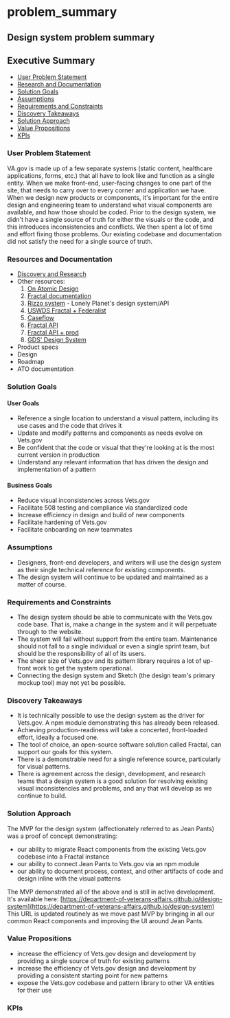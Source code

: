 # problem\_summary

## Design system problem summary

## Executive Summary

* [User Problem Statement](problem_summary.md#user-problem-statement)
* [Research and Documentation](problem_summary.md#research-and-documentation)
* [Solution Goals](problem_summary.md#solution-goals)
* [Assumptions](problem_summary.md#assumptions)
* [Requirements and Constraints](problem_summary.md#requirements-and-constraints)
* [Discovery Takeaways](problem_summary.md#discovery-takeaways)
* [Solution Approach](problem_summary.md#solution-approach)
* [Value Propositions](problem_summary.md#value-propositions)
* [KPIs](problem_summary.md#kpis)

### User Problem Statement

VA.gov is made up of a few separate systems \(static content, healthcare applications, forms, etc.\) that all have to look like and function as a single entity. When we make front-end, user-facing changes to one part of the site, that needs to carry over to every corner and application we have. When we design new products or components, it's important for the entire design and engineering team to understand what visual components are available, and how those should be coded. Prior to the design system, we didn't have a single source of truth for either the visuals or the code, and this introduces inconsistencies and conflicts. We then spent a lot of time and effort fixing those problems. Our existing codebase and documentation did not satisfy the need for a single source of truth.

### Resources and Documentation

* [Discovery and Research](research.md)
* Other resources: 
  1. [On Atomic Design](http://bradfrost.com/blog/post/atomic-web-design/)
  2. [Fractal documentation](http://fractal.build/guide)
  3. [Rizzo system](http://ianfeather.co.uk/a-maintainable-style-guide/) - Lonely Planet's design system/API
  4. [USWDS Fractal + Federalist](https://standards.usa.gov/whats-new/updates/2017/04/26/fractal-federalist/)
  5. [Caseflow](http://dsva-appeals-certification-demo-1715715888.us-gov-west-1.elb.amazonaws.com/styleguide)
  6. [Fractal API](http://fractal.build/api)
  7. [Fractal API + prod](http://fractal.build/guide/integration/production)
  8. [GDS' Design System](https://gds.blog.gov.uk/2017/10/30/building-the-gov-uk-design-system/)
* Product specs
* Design
* Roadmap
* ATO documentation

### Solution Goals

#### User Goals

* Reference a single location to understand a visual pattern, including its use cases and the code that drives it
* Update and modify patterns and components as needs evolve on Vets.gov
* Be confident that the code or visual that they're looking at is the most current version in production
* Understand any relevant information that has driven the design and implementation of a pattern

#### Business Goals

* Reduce visual inconsistencies across Vets.gov
* Facilitate 508 testing and compliance via standardized code
* Increase efficiency in design and build of new components
* Facilitate hardening of Vets.gov
* Facilitate onboarding on new teammates

### Assumptions

* Designers, front-end developers, and writers will use the design system as their single technical reference for existing components.
* The design system will continue to be updated and maintained as a matter of course.

### Requirements and Constraints

* The design system should be able to communicate with the Vets.gov code base. That is, make a change in the system and it will perpetuate through to the website.
* The system will fail without support from the entire team. Maintenance should not fall to a single individual or even a single sprint team, but should be the responsibility of all of its users.
* The sheer size of Vets.gov and its pattern library requires a lot of up-front work to get the system operational.
* Connecting the design system and Sketch \(the design team's primary mockup tool\) may not yet be possible.

### Discovery Takeaways

* It is technically possible to use the design system as the driver for Vets.gov. A npm module demonstrating this has already been released.
* Achieving production-readiness will take a concerted, front-loaded effort, ideally a focused one.
* The tool of choice, an open-source software solution called Fractal, can support our goals for this system.
* There is a demonstrable need for a single reference source, particularly for visual patterns.
* There is agreement across the design, development, and research teams that a design system is a good solution for resolving existing visual inconsistencies and problems, and any that will develop as we continue to build.

### Solution Approach

The MVP for the design system \(affectionately referred to as Jean Pants\) was a proof of concept demonstrating:

* our ability to migrate React components from the existing Vets.gov codebase into a Fractal instance
* our ability to connect Jean Pants to Vets.gov via an npm module
* our ability to document process, context, and other artifacts of code and design inline with the visual patterns

The MVP demonstrated all of the above and is still in active development. It's available here: [https://department-of-veterans-affairs.github.io/design-system](https://department-of-veterans-affairs.github.io/design-system) This URL is updated routinely as we move past MVP by bringing in all our common React components and improving the UI around Jean Pants.

### Value Propositions

* increase the efficiency of Vets.gov design and development by providing a single source of truth for existing patterns
* increase the efficiency of Vets.gov design and development by providing a consistent starting point for new patterns
* expose the Vets.gov codebase and pattern library to other VA entities for their use

### KPIs

